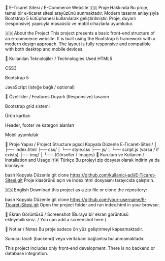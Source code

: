 🛒 E-Ticaret Sitesi / E-Commerce Website
🇹🇷 Proje Hakkında
Bu proje, temel bir e-ticaret sitesi arayüzünü sunmaktadır. Modern tasarım anlayışıyla Bootstrap 5 kütüphanesi kullanılarak geliştirilmiştir. Proje, duyarlı (responsive) yapısıyla masaüstü ve mobil cihazlarla uyumludur.

🇺🇸 About the Project
This project presents a basic front-end structure of an e-commerce website. It is built using the Bootstrap 5 framework with a modern design approach. The layout is fully responsive and compatible with both desktop and mobile devices.

🚀 Kullanılan Teknolojiler / Technologies Used
HTML5

CSS3

Bootstrap 5

JavaScript (isteğe bağlı / optional)

🎯 Özellikler / Features
Duyarlı (Responsive) tasarım

Bootstrap grid sistemi

Ürün kartları

Header, footer ve kategori alanları

Mobil uyumluluk

📁 Proje Yapısı / Project Structure
pgsql
Kopyala
Düzenle
E-Ticaret-Sitesi/
│
├── index.html
├── css/
│   └── style.css
├── js/
│   └── script.js (varsa / if exists)
├── img/
│   └── (Görseller / Images)
🔧 Kurulum ve Kullanım / Installation and Usage
🇹🇷 Türkçe
Bu projeyi zip dosyası olarak indirin ya da klonlayın:

bash
Kopyala
Düzenle
git clone https://github.com/kullanici-adi/E-Ticaret-Sitesi.git
Proje klasörünü açın ve index.html dosyasını tarayıcıda çalıştırın.

🇺🇸 English
Download this project as a zip file or clone the repository:

bash
Kopyala
Düzenle
git clone https://github.com/your-username/E-Ticaret-Sitesi.git
Open the project folder and run index.html in your browser.

📸 Ekran Görüntüsü / Screenshot
(Buraya bir ekran görüntüsü ekleyebilirsiniz. / You can add a screenshot here.)

📝 Notlar / Notes
Bu proje sadece ön yüz geliştirmeyi kapsamaktadır.

Sunucu tarafı (backend) veya veritabanı bağlantısı bulunmamaktadır.

This project includes only front-end development.
There is no backend or database integration.
